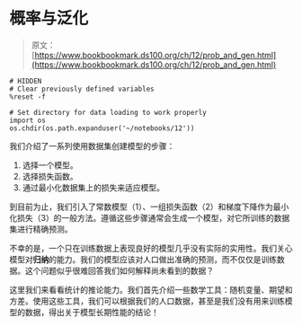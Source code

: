 # 概率与泛化

> 原文：[https://www.bookbookmark.ds100.org/ch/12/prob_and_gen.html](https://www.bookbookmark.ds100.org/ch/12/prob_and_gen.html)

```
# HIDDEN
# Clear previously defined variables
%reset -f

# Set directory for data loading to work properly
import os
os.chdir(os.path.expanduser('~/notebooks/12'))

```

我们介绍了一系列使用数据集创建模型的步骤：

1.  选择一个模型。
2.  选择损失函数。
3.  通过最小化数据集上的损失来适应模型。

到目前为止，我们引入了常数模型（1）、一组损失函数（2）和梯度下降作为最小化损失（3）的一般方法。遵循这些步骤通常会生成一个模型，对它所训练的数据集进行精确预测。

不幸的是，一个只在训练数据上表现良好的模型几乎没有实际的实用性。我们关心模型对**归纳**的能力。我们的模型应该对人口做出准确的预测，而不仅仅是训练数据。这个问题似乎很难回答我们如何解释尚未看到的数据？

这里我们来看看统计的推论能力。我们首先介绍一些数学工具：随机变量、期望和方差。使用这些工具，我们可以根据我们的人口数据，甚至是我们没有用来训练模型的数据，得出关于模型长期性能的结论！